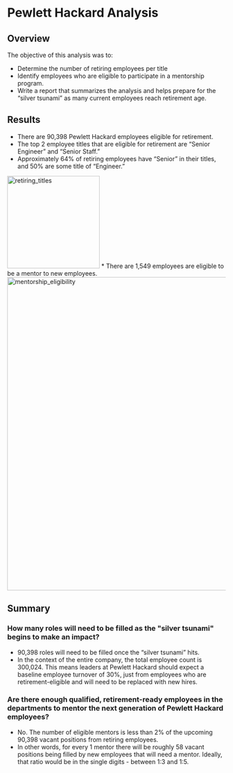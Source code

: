 # Pewlett Hackard Analysis

## Overview

The objective of this analysis was to:
* Determine the number of retiring employees per title
* Identify employees who are eligible to participate in a mentorship program. 
* Write a report that summarizes the analysis and helps prepare for the “silver tsunami” as many current employees reach retirement age.

## Results
* There are 90,398 Pewlett Hackard employees eligible for retirement.
* The top 2 employee titles that are eligible for retirement are “Senior Engineer” and “Senior Staff.” 
* Approximately 64% of retiring employees have “Senior” in their titles, and 50% are some title of “Engineer.”
<img width="213" alt="retiring_titles" src="https://user-images.githubusercontent.com/100387078/163464221-d8602240-78a8-4804-ade1-9e3d7806a46b.png">
* There are 1,549 employees are eligible to be a mentor to new employees.
<img width="722" alt="mentorship_eligibility" src="https://user-images.githubusercontent.com/100387078/163464258-ef37a037-a74d-41e8-b6bc-556f0f367dbb.png">

## Summary
### How many roles will need to be filled as the "silver tsunami" begins to make an impact?
* 90,398 roles will need to be filled once the “silver tsunami” hits. 
* In the context of the entire company, the total employee count is 300,024. This means leaders at Pewlett Hackard should expect a baseline employee turnover of 30%, just from employees who are retirement-eligible and will need to be replaced with new hires.

### Are there enough qualified, retirement-ready employees in the departments to mentor the next generation of Pewlett Hackard employees?
* No. The number of eligible mentors is less than 2% of the upcoming 90,398 vacant positions from retiring employees. 
* In other words, for every 1 mentor there will be roughly 58 vacant positions being filled by new employees that will need a mentor. Ideally, that ratio would be in the single digits - between 1:3 and 1:5.

